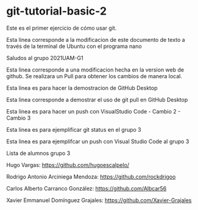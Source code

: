 # git-tutorial-basic-2
Este es el primer ejercicio de cómo usar git.

Esta linea corresponde a la modificacion de este documento de texto a través de la terminal de Ubuntu con el programa nano

Saludos al grupo 2021UAM-G1

Esta linea corresponde a una modificacion hecha en la version web de github. Se realizara un Pull para obtener los cambios de manera local.

Esta linea es para hacer la demostracion de GitHub Desktop

Esta linea corresponde a demostrar el uso de git pull en GitHub Desktop

Esta linea es para hacer un push con VisualStudio Code - Cambio 2 - Cambio 3

Esta linea es para ejemplificar git status en el grupo 3

Esta linea es para ejemplifcar un push con Visual Studio Code al grupo 3

Lista de alumnos grupo 3

Hugo Vargas: https://github.com/hugoescalpelo/

Rodrigo Antonio Arciniega Mendoza: https://github.com/rockdrigoo

Carlos Alberto Carranco González: https://github.com/Albcar56

Xavier Emmanuel Domínguez Grajales: https://github.com/Xavier-Grajales

